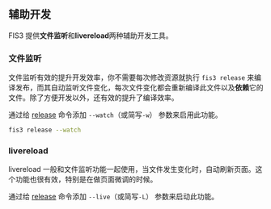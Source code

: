 ## 辅助开发

FIS3 提供**文件监听**和**livereload**两种辅助开发工具。

### 文件监听

文件监听有效的提升开发效率，你不需要每次修改资源就执行 `fis3 release` 来编译发布，而其自动监听文件变化，每次文件变化都会重新编译此文件以及**依赖**它的文件。除了方便开发以外，还有效的提升了编译效率。

通过给 [release][] 命令添加 `--watch`（或简写`-w`） 参数来启用此功能。

```bash
fis3 release --watch
```

### livereload

livereload 一般和文件监听功能一起使用，当文件发生变化时，自动刷新页面。这个功能也很有效，特别是在做页面微调的时候。

通过给 [release][] 命令添加 `--live`（或简写`-L`） 参数来启动此功能。

[release]: ./command.md#release
